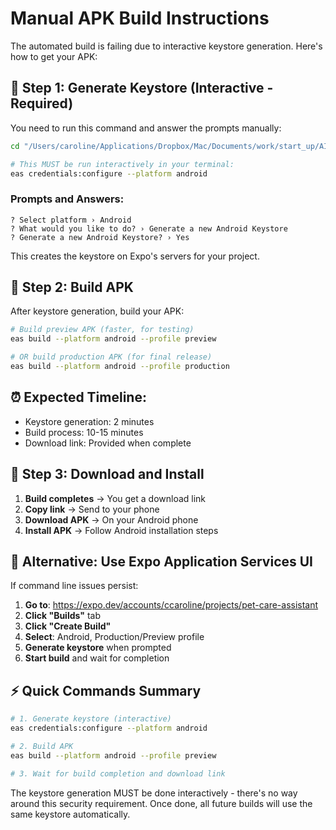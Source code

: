 # Manual APK Build Instructions

The automated build is failing due to interactive keystore generation. Here's how to get your APK:

## 🔑 Step 1: Generate Keystore (Interactive - Required)

You need to run this command and answer the prompts manually:

```bash
cd "/Users/caroline/Applications/Dropbox/Mac/Documents/work/start_up/AI_application/Pet_google"

# This MUST be run interactively in your terminal:
eas credentials:configure --platform android
```

### Prompts and Answers:
```
? Select platform › Android
? What would you like to do? › Generate a new Android Keystore
? Generate a new Android Keystore? › Yes
```

This creates the keystore on Expo's servers for your project.

## 📱 Step 2: Build APK

After keystore generation, build your APK:

```bash
# Build preview APK (faster, for testing)
eas build --platform android --profile preview

# OR build production APK (for final release)
eas build --platform android --profile production
```

## ⏰ Expected Timeline:
- Keystore generation: 2 minutes
- Build process: 10-15 minutes  
- Download link: Provided when complete

## 📲 Step 3: Download and Install

1. **Build completes** → You get a download link
2. **Copy link** → Send to your phone  
3. **Download APK** → On your Android phone
4. **Install APK** → Follow Android installation steps

## 🚀 Alternative: Use Expo Application Services UI

If command line issues persist:

1. **Go to**: https://expo.dev/accounts/ccaroline/projects/pet-care-assistant
2. **Click "Builds"** tab
3. **Click "Create Build"**
4. **Select**: Android, Production/Preview profile
5. **Generate keystore** when prompted
6. **Start build** and wait for completion

## ⚡ Quick Commands Summary

```bash
# 1. Generate keystore (interactive)
eas credentials:configure --platform android

# 2. Build APK  
eas build --platform android --profile preview

# 3. Wait for build completion and download link
```

The keystore generation MUST be done interactively - there's no way around this security requirement. Once done, all future builds will use the same keystore automatically.